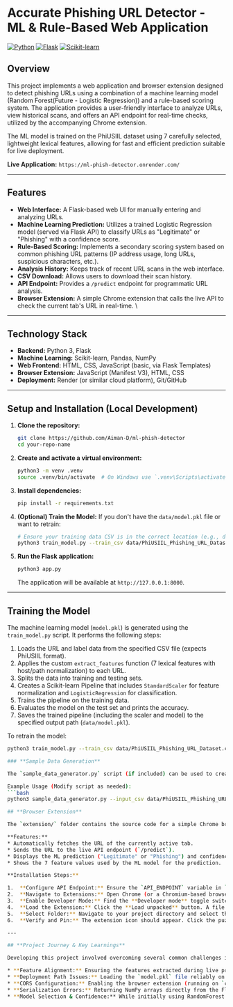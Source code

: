 # Accurate Phishing URL Detector - ML & Rule-Based Web Application

[![Python](https://img.shields.io/badge/Python-3.11+-blue?logo=python&logoColor=white)](https://www.python.org/)
[![Flask](https://img.shields.io/badge/Flask-2.x-black?logo=flask&logoColor=white)](https://flask.palletsprojects.com/)
[![Scikit-learn](https://img.shields.io/badge/Scikit--learn-1.x-orange?logo=scikit-learn&logoColor=white)](https://scikit-learn.org/)

## **Overview**

This project implements a web application and browser extension designed to detect phishing URLs using a combination of a machine learning model (Random Forest(Future - Logistic Regression)) and a rule-based scoring system. The application provides a user-friendly interface to analyze URLs, view historical scans, and offers an API endpoint for real-time checks, utilized by the accompanying Chrome extension.

The ML model is trained on the PhiUSIIL dataset using 7 carefully selected, lightweight lexical features, allowing for fast and efficient prediction suitable for live deployment.

**Live Application:** `https://ml-phish-detector.onrender.com/`

---

## **Features**

* **Web Interface:** A Flask-based web UI for manually entering and analyzing URLs.
* **Machine Learning Prediction:** Utilizes a trained Logistic Regression model (served via Flask API) to classify URLs as "Legitimate" or "Phishing" with a confidence score.
* **Rule-Based Scoring:** Implements a secondary scoring system based on common phishing URL patterns (IP address usage, long URLs, suspicious characters, etc.).
* **Analysis History:** Keeps track of recent URL scans in the web interface.
* **CSV Download:** Allows users to download their scan history.
* **API Endpoint:** Provides a `/predict` endpoint for programmatic URL analysis.
* **Browser Extension:** A simple Chrome extension that calls the live API to check the current tab's URL in real-time. \

---

## **Technology Stack**

* **Backend:** Python 3, Flask
* **Machine Learning:** Scikit-learn, Pandas, NumPy
* **Web Frontend:** HTML, CSS, JavaScript (basic, via Flask Templates)
* **Browser Extension:** JavaScript (Manifest V3), HTML, CSS
* **Deployment:** Render (or similar cloud platform), Git/GitHub

---

## **Setup and Installation (Local Development)**

1.  **Clone the repository:**
    ```bash
    git clone https://github.com/Aiman-D/ml-phish-detector
    cd your-repo-name
    ```

2.  **Create and activate a virtual environment:**
    ```bash
    python3 -m venv .venv
    source .venv/bin/activate  # On Windows use `.venv\Scripts\activate`
    ```

3.  **Install dependencies:**
    ```bash
    pip install -r requirements.txt
    ```

4.  **(Optional) Train the Model:** If you don't have the `data/model.pkl` file or want to retrain:
    ```bash
    # Ensure your training data CSV is in the correct location (e.g., data/)
    python3 train_model.py --train_csv data/PhiUSIIL_Phishing_URL_Dataset.csv --out_model data/model.pkl
    ```

5.  **Run the Flask application:**
    ```bash
    python3 app.py
    ```
    The application will be available at `http://127.0.0.1:8000`.

---

## **Training the Model**

The machine learning model (`model.pkl`) is generated using the `train_model.py` script. It performs the following steps:

1.  Loads the URL and label data from the specified CSV file (expects PhiUSIIL format).
2.  Applies the custom `extract_features` function (7 lexical features with host/path normalization) to each URL.
3.  Splits the data into training and testing sets.
4.  Creates a Scikit-learn Pipeline that includes `StandardScaler` for feature normalization and `LogisticRegression` for classification.
5.  Trains the pipeline on the training data.
6.  Evaluates the model on the test set and prints the accuracy.
7.  Saves the trained pipeline (including the scaler and model) to the specified output path (`data/model.pkl`).

To retrain the model:
```bash
python3 train_model.py --train_csv data/PhiUSIIL_Phishing_URL_Dataset.csv --out_model data/model.pkl

### **Sample Data Generation**

The `sample_data_generator.py` script (if included) can be used to create smaller subsets of the main dataset (e.g., `train_small.csv`, `real_dataset.csv`). This is useful for faster local testing, debugging feature extraction, or quick model training iterations without processing the full large dataset.

Example Usage (Modify script as needed):
```bash
python3 sample_data_generator.py --input_csv data/PhiUSIIL_Phishing_URL_Dataset.csv --output_csv data/train_small.csv --num_rows 1000

## **Browser Extension**

The `extension/` folder contains the source code for a simple Chrome browser extension that interacts with the deployed API.

**Features:**
* Automatically fetches the URL of the currently active tab.
* Sends the URL to the live API endpoint (`/predict`).
* Displays the ML prediction ("Legitimate" or "Phishing") and confidence score.
* Shows the 7 feature values used by the ML model for the prediction.

**Installation Steps:**

1.  **Configure API Endpoint:** Ensure the `API_ENDPOINT` variable in `extension/popup.js` points to your live deployment URL (e.g., `https://ml-phish-detector.onrender.com/predict`).
2.  **Navigate to Extensions:** Open Chrome (or a Chromium-based browser) and go to `chrome://extensions`.
3.  **Enable Developer Mode:** Find the **Developer mode** toggle switch (usually in the top-right corner) and turn it **ON**. \
4.  **Load the Extension:** Click the **Load unpacked** button. A file dialog will open.
5.  **Select Folder:** Navigate to your project directory and select the **`extension/`** folder. Click "Select Folder".
6.  **Verify and Pin:** The extension icon should appear. Click the puzzle piece icon in your toolbar and click the pin icon next to "Accurate Phishing Detector" to keep it visible.

---

## **Project Journey & Key Learnings**

Developing this project involved overcoming several common challenges in deploying ML web applications:

* **Feature Alignment:** Ensuring the features extracted during live prediction exactly matched those used during training was critical. This required standardizing URL inputs (handling `https://`, `www.`, trailing slashes).
* **Deployment Path Issues:** Loading the `model.pkl` file reliably on the deployment server (Render) required using robust absolute path logic (`os.path.abspath`) instead of simple relative paths.
* **CORS Configuration:** Enabling the browser extension (running on `chrome-extension://`) to communicate with the API (running on `https://*.onrender.com`) required specific CORS configuration in the Flask app (`Flask-CORS`), particularly handling preflight `OPTIONS` requests.
* **Serialization Errors:** Returning NumPy arrays directly from the Flask API caused JSON serialization errors, necessitating conversion to standard Python lists before sending the response.
* **Model Selection & Confidence:** While initially using RandomForest (which sometimes gave 100% confidence for clear phishing due to unanimous tree votes), switching to Logistic Regression provided more interpretable probability scores suitable for user feedback. Extremely strong phishing signals (like using an IP address directly) can still result in very high (~100%) confidence scores even with Logistic Regression, as the model becomes highly certain based on that single powerful feature.
